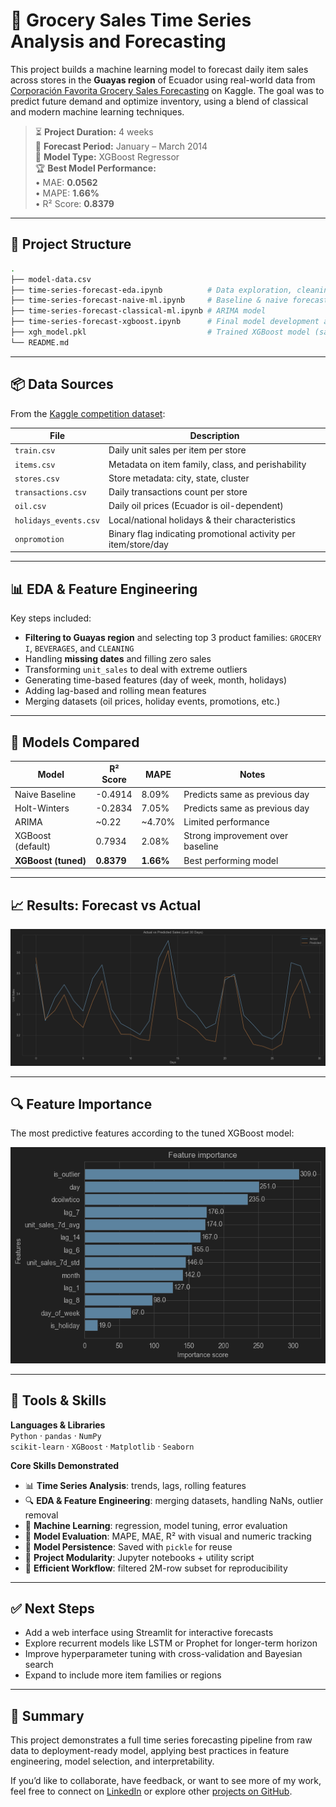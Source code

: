 # 🛒 Grocery Sales Time Series Analysis and Forecasting

This project builds a machine learning model to forecast daily item sales across stores in the **Guayas region** of Ecuador using real-world data from [Corporación Favorita Grocery Sales Forecasting](https://www.kaggle.com/competitions/favorita-grocery-sales-forecasting/data) on Kaggle. The goal was to predict future demand and optimize inventory, using a blend of classical and modern machine learning techniques.

> ⏳ **Project Duration:** 4 weeks  
> 🎯 **Forecast Period:** January – March 2014  
> 🧪 **Model Type:** XGBoost Regressor  
> 🏆 **Best Model Performance:**  
> • MAE: **0.0562**  
> • MAPE: **1.66%**  
> • R² Score: **0.8379**

---

## 📁 Project Structure

```bash
.
├── model-data.csv
├── time-series-forecast-eda.ipynb          # Data exploration, cleaning & initial feature engineering 
├── time-series-forecast-naive-ml.ipynb     # Baseline & naive forecast models 
├── time-series-forecast-classical-ml.ipynb # ARIMA model 
├── time-series-forecast-xgboost.ipynb      # Final model development and evaluation 
├── xgh_model.pkl                           # Trained XGBoost model (saved with Pickle) 
└── README.md
```
---

## 📦 Data Sources

From the [Kaggle competition dataset](https://www.kaggle.com/competitions/favorita-grocery-sales-forecasting/data):

| File | Description |
|------|-------------|
| `train.csv` | Daily unit sales per item per store |
| `items.csv` | Metadata on item family, class, and perishability |
| `stores.csv` | Store metadata: city, state, cluster |
| `transactions.csv` | Daily transactions count per store |
| `oil.csv` | Daily oil prices (Ecuador is oil-dependent) |
| `holidays_events.csv` | Local/national holidays & their characteristics |
| `onpromotion` | Binary flag indicating promotional activity per item/store/day |

---

## 📊 EDA & Feature Engineering

Key steps included:

- **Filtering to Guayas region** and selecting top 3 product families: `GROCERY I`, `BEVERAGES`, and `CLEANING`
- Handling **missing dates** and filling zero sales
- Transforming `unit_sales` to deal with extreme outliers
- Generating time-based features (day of week, month, holidays)
- Adding lag-based and rolling mean features
- Merging datasets (oil prices, holiday events, promotions, etc.)

---

## 🧠 Models Compared

| Model              | R² Score | MAPE    | Notes                            |
|-------------------|----------|---------|----------------------------------|
| Naive Baseline     | -0.4914  | 8.09%   | Predicts same as previous day    |
| Holt-Winters       | -0.2834  | 7.05%   | Predicts same as previous day    |
| ARIMA              | ~0.22    | ~4.70%  | Limited performance              |
| XGBoost (default)  | 0.7934   | 2.08%   | Strong improvement over baseline |
| **XGBoost (tuned)**| **0.8379** | **1.66%** | Best performing model            |

---

## 📈 Results: Forecast vs Actual

![Forecast Plot](https://github.com/DanMontHell/Time-Series-Forecast-Masterschool/blob/main/time_series_prediction.png)

---

## 🔍 Feature Importance

The most predictive features according to the tuned XGBoost model:

![Feature Importance](https://github.com/DanMontHell/Time-Series-Forecast-Masterschool/blob/main/feature_importance.png)

---

## 🧰 Tools & Skills

**Languages & Libraries**  
`Python` · `pandas` · `NumPy`  
`scikit-learn` · `XGBoost` · `Matplotlib` · `Seaborn`

**Core Skills Demonstrated**  
- 📊 **Time Series Analysis**: trends, lags, rolling features  
- 🔍 **EDA & Feature Engineering**: merging datasets, handling NaNs, outlier removal  
- 🧠 **Machine Learning**: regression, model tuning, error evaluation  
- 🧪 **Model Evaluation**: MAPE, MAE, R² with visual and numeric tracking  
- 💾 **Model Persistence**: Saved with `pickle` for reuse  
- 📁 **Project Modularity**: Jupyter notebooks + utility script  
- 🧹 **Efficient Workflow**: filtered 2M-row subset for reproducibility

---

## ✅ Next Steps

- Add a web interface using Streamlit for interactive forecasts
- Explore recurrent models like LSTM or Prophet for longer-term horizon
- Improve hyperparameter tuning with cross-validation and Bayesian search
- Expand to include more item families or regions

---

## 📌 Summary

This project demonstrates a full time series forecasting pipeline from raw data to deployment-ready model, applying best practices in feature engineering, model selection, and interpretability.

If you’d like to collaborate, have feedback, or want to see more of my work, feel free to connect on [LinkedIn](https://www.linkedin.com/in/your-link-here/) or explore other [projects on GitHub](https://github.com/DanMontHell).
